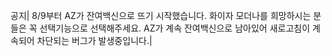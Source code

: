 공지| 8/9부터 AZ가 잔여백신으로 뜨기 시작했습니다. 화이자 모더나를 희망하시는 분들은 꼭 선택기능으로 선택해주세요. AZ가 계속 잔여백신으로 남아있어 새로고침이 계속되어 차단되는 버그가 발생중입니다.| 
